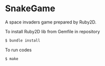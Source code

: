 # SnakeGame
A space invaders game prepared by Ruby2D.

To install Ruby2D lib from Gemfile in repository
<br>
```bash
$ bundle install
```
To run codes
<br>
```bash
$ make
```
